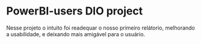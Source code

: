 
# PowerBI-users DIO project

Nesse projeto o intuito foi readequar o nosso primeiro relátorio, melhorando a usabilidade, e deixando mais amigável 
para o usuário.
